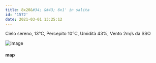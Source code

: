 ```yaml
---
title: 8x20&#34; &#43; 6x1' in salita
id: '1572'
date: 2021-03-01 13:25:12
---
```


Cielo sereno, 13°C, Percepito 10°C, Umidità 43%, Vento 2m/s da SSO

![image](/images/2021/08/20210301-activity-map.png)

#### map
